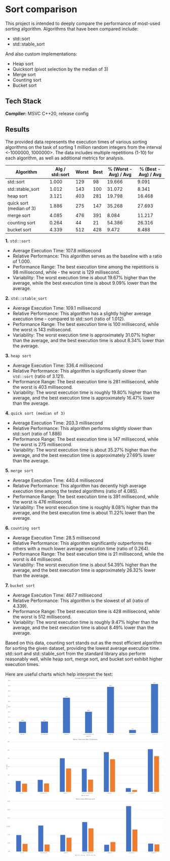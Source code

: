 
# Sort comparison

This project is intended to deeply compare the performance of most-used sorting algorithm. Algorithms that have been compared include:

- std::sort
- std::stable_sort

And also custom implementations:

- Heap sort
- Quicksort (pivot selection by the median of 3)
- Merge sort
- Counting sort
- Bucket sort


## Tech Stack

**Compiler:** MSVC C++20, release config

## Results

The provided data represents the execution times of various sorting algorithms on the task of sorting 1 million random integers from the interval <-1000000, 1000000>. The data includes multiple repetitions (1-10) for each algorithm, as well as additional metrics for analysis.

| Algorithm                   | Alg / std::sort | Worst   | Best  | % (Worst - Avg) / Avg | % (Best - Avg) / Avg |
|-----------------------------|-----------------|---------|-------|----------------------|----------------------|
| std::sort                   | 1.000           | 129     | 98    | 19.666               | 9.091                |
| std::stable_sort            | 1.012           | 143     | 100   | 31.072               | 8.341                |
| heap sort                   | 3.121           | 403     | 281   | 19.798               | 16.468               |
| quick sort (median of 3)    | 1.886           | 275     | 147   | 35.268               | 27.693               |
| merge sort                  | 4.085           | 476     | 391   | 8.084                | 11.217               |
| counting sort               | 0.264           | 44      | 21    | 54.386               | 26.316               |
| bucket sort                 | 4.339           | 512     | 428   | 9.472                | 8.488                |


**1.** ``std::sort``
- Average Execution Time: 107.8 millisecond
- Relative Performance: This algorithm serves as the baseline with a ratio of 1.000.
- Performance Range: The best execution time among the repetitions is 98 millisecond, while - the worst is 129 millisecond.
- Variability: The worst execution time is about 19.67% higher than the average, while the best execution time is about 9.09% lower than the average.

**2.** ``std::stable_sort``
- Average Execution Time: 109.1 millisecond
- Relative Performance: This algorithm has a slightly higher average execution time - compared to std::sort (ratio of 1.012).
- Performance Range: The best execution time is 100 millisecond, while the worst is 143 millisecond.
- Variability: The worst execution time is approximately 31.07% higher than the average, and the best execution time is about 8.34% lower than the average.

**3.** ``heap sort``
- Average Execution Time: 336.4 millisecond
- Relative Performance: This algorithm is significantly slower than `std::sort` (ratio of 3.121).
- Performance Range: The best execution time is 281 millisecond, while the worst is 403 millisecond.
- Variability: The worst execution time is roughly 19.80% higher than the average, and the best execution time is approximately 16.47% lower than the average.

**4.** ``quick sort (median of 3)``
- Average Execution Time: 203.3 millisecond
- Relative Performance: This algorithm performs slightly slower than std::sort (ratio of 1.886)
- Performance Range: The best execution time is 147 millisecond, while the worst is 275 millisecond.
- Variability: The worst execution time is about 35.27% higher than the average, and the best execution time is approximately 27.69% lower than the average.

**5.** ``merge sort``
- Average Execution Time: 440.4 millisecond
- Relative Performance: This algorithm has decently high average execution time among the tested algorithms (ratio of 4.085).
- Performance Range: The best execution time is 391 millisecond, while the worst is 476 millisecond.
- Variability: The worst execution time is roughly 8.08% higher than the average, and the best execution time is about 11.22% lower than the average.

**6.** ``counting sort``
- Average Execution Time: 28.5 millisecond
- Relative Performance: This algorithm significantly outperforms the others with a much lower average execution time (ratio of 0.264).
- Performance Range: The best execution time is 21 millisecond, while the worst is 44 millisecond.
- Variability: The worst execution time is about 54.39% higher than the average, and the best execution time is approximately 26.32% lower than the average.

**7.** ``bucket sort``
- Average Execution Time: 467.7 millisecond
- Relative Performance: This algorithm is the slowest of all (ratio of 4.339).
- Performance Range: The best execution time is 428 millisecond, while the worst is 512 millisecond.
- Variability: The worst execution time is roughly 9.47% higher than the average, and the best execution time is about 8.49% lower than the average.

Based on this data, counting sort stands out as the most efficient algorithm for sorting the given dataset, providing the lowest average execution time. std::sort and std::stable_sort from the standard library also perform reasonably well, while heap sort, merge sort, and bucket sort exhibit higher execution times.


Here are useful charts which help interpret the text:
![Image Alt Text](/charts/avg_after_10.png)
![Image Alt Text](/charts/worst_best_after_10.png)
![Image Alt Text](/charts/worst_best_as_percent.png)

